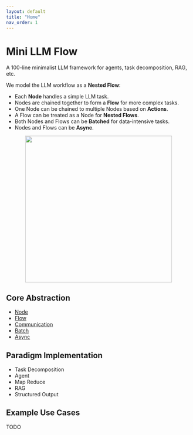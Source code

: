 ```yaml
---
layout: default
title: "Home"
nav_order: 1
---
```


# Mini LLM Flow

A 100-line minimalist LLM framework for agents, task decomposition, RAG, etc.

We model the LLM workflow as a **Nested Flow**:
- Each **Node** handles a simple LLM task.
- Nodes are chained together to form a **Flow** for more complex tasks.
- One Node can be chained to multiple Nodes based on **Actions**.
- A Flow can be treated as a Node for **Nested Flows**.
- Both Nodes and Flows can be **Batched** for data-intensive tasks.
- Nodes and Flows can be **Async**.

<div align="center">
  <img src="https://github.com/zachary62/miniLLMFlow/blob/main/assets/minillmflow.jpg?raw=true" width="400"/>
</div>

## Core Abstraction

- [Node](./node.md)
- [Flow](./flow.md)
- [Communication](./communication.md)
- [Batch](./batch.md)
- [Async](./async.md)

## Paradigm Implementation

- Task Decomposition
- Agent
- Map Reduce
- RAG
- Structured Output

## Example Use Cases

TODO

